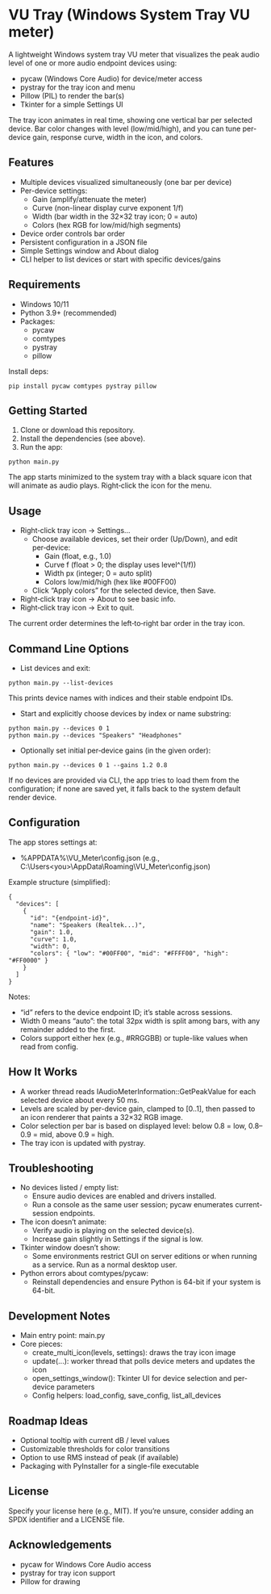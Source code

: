 # VU Tray (Windows System Tray VU meter)

A lightweight Windows system tray VU meter that visualizes the peak audio level of one or more audio endpoint devices using:

- pycaw (Windows Core Audio) for device/meter access
- pystray for the tray icon and menu
- Pillow (PIL) to render the bar(s)
- Tkinter for a simple Settings UI

The tray icon animates in real time, showing one vertical bar per selected device. Bar color changes with level (low/mid/high), and you can tune per-device gain, response curve, width in the icon, and colors.


## Features
- Multiple devices visualized simultaneously (one bar per device)
- Per-device settings:
  - Gain (amplify/attenuate the meter)
  - Curve (non-linear display curve exponent 1/f)
  - Width (bar width in the 32×32 tray icon; 0 = auto)
  - Colors (hex RGB for low/mid/high segments)
- Device order controls bar order
- Persistent configuration in a JSON file
- Simple Settings window and About dialog
- CLI helper to list devices or start with specific devices/gains


## Requirements
- Windows 10/11
- Python 3.9+ (recommended)
- Packages:
  - pycaw
  - comtypes
  - pystray
  - pillow

Install deps:

```
pip install pycaw comtypes pystray pillow
```


## Getting Started
1. Clone or download this repository.
2. Install the dependencies (see above).
3. Run the app:

```
python main.py
```

The app starts minimized to the system tray with a black square icon that will animate as audio plays. Right‑click the icon for the menu.


## Usage
- Right‑click tray icon → Settings…
  - Choose available devices, set their order (Up/Down), and edit per‑device:
    - Gain (float, e.g., 1.0)
    - Curve f (float > 0; the display uses level^(1/f))
    - Width px (integer; 0 = auto split)
    - Colors low/mid/high (hex like #00FF00)
  - Click “Apply colors” for the selected device, then Save.
- Right‑click tray icon → About to see basic info.
- Right‑click tray icon → Exit to quit.

The current order determines the left‑to‑right bar order in the tray icon.


## Command Line Options
- List devices and exit:

```
python main.py --list-devices
```

This prints device names with indices and their stable endpoint IDs.

- Start and explicitly choose devices by index or name substring:

```
python main.py --devices 0 1
python main.py --devices "Speakers" "Headphones"
```

- Optionally set initial per‑device gains (in the given order):

```
python main.py --devices 0 1 --gains 1.2 0.8
```

If no devices are provided via CLI, the app tries to load them from the configuration; if none are saved yet, it falls back to the system default render device.


## Configuration
The app stores settings at:

- %APPDATA%\VU_Meter\config.json (e.g., C:\Users\<you>\AppData\Roaming\VU_Meter\config.json)

Example structure (simplified):

```
{
  "devices": [
    {
      "id": "{endpoint-id}",
      "name": "Speakers (Realtek...)",
      "gain": 1.0,
      "curve": 1.0,
      "width": 0,
      "colors": { "low": "#00FF00", "mid": "#FFFF00", "high": "#FF0000" }
    }
  ]
}
```

Notes:
- “id” refers to the device endpoint ID; it’s stable across sessions.
- Width 0 means “auto”: the total 32px width is split among bars, with any remainder added to the first.
- Colors support either hex (e.g., #RRGGBB) or tuple-like values when read from config.


## How It Works
- A worker thread reads IAudioMeterInformation::GetPeakValue for each selected device about every 50 ms.
- Levels are scaled by per-device gain, clamped to [0..1], then passed to an icon renderer that paints a 32×32 RGB image.
- Color selection per bar is based on displayed level: below 0.8 = low, 0.8–0.9 = mid, above 0.9 = high.
- The tray icon is updated with pystray.


## Troubleshooting
- No devices listed / empty list:
  - Ensure audio devices are enabled and drivers installed.
  - Run a console as the same user session; pycaw enumerates current-session endpoints.
- The icon doesn’t animate:
  - Verify audio is playing on the selected device(s).
  - Increase gain slightly in Settings if the signal is low.
- Tkinter window doesn’t show:
  - Some environments restrict GUI on server editions or when running as a service. Run as a normal desktop user.
- Python errors about comtypes/pycaw:
  - Reinstall dependencies and ensure Python is 64-bit if your system is 64-bit.


## Development Notes
- Main entry point: main.py
- Core pieces:
  - create_multi_icon(levels, settings): draws the tray icon image
  - update(...): worker thread that polls device meters and updates the icon
  - open_settings_window(): Tkinter UI for device selection and per-device parameters
  - Config helpers: load_config, save_config, list_all_devices


## Roadmap Ideas
- Optional tooltip with current dB / level values
- Customizable thresholds for color transitions
- Option to use RMS instead of peak (if available)
- Packaging with PyInstaller for a single-file executable


## License
Specify your license here (e.g., MIT). If you’re unsure, consider adding an SPDX identifier and a LICENSE file.


## Acknowledgements
- pycaw for Windows Core Audio access
- pystray for tray icon support
- Pillow for drawing
